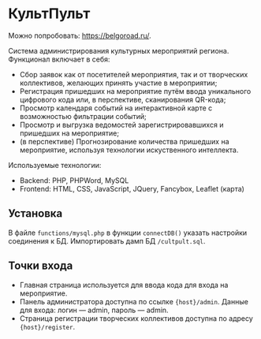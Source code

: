 # КультПульт
Можно попробовать: https://belgoroad.ru/.

Система администрирования культурных мероприятий региона. Функционал включает в себя:
* Сбор заявок как от посетителей мероприятия, так и от творческих коллективов, желающих принять участие в мероприятии;
* Регистрация пришедших на мероприятие путём ввода уникального цифрового кода или, в перспективе, сканирования QR-кода;
* Просмотр календаря событий на интерактивной карте с возможностью фильтрации событий;
* Просмотр и выгрузка ведомостей зарегистрировавшихся и пришедших на мероприятие;
* (в перспективе) Прогнозирование количества пришедших на мероприятие, используя технологии искуственного интеллекта.

Используемые технологии:
* Backend: PHP, PHPWord, MySQL
* Frontend: HTML, CSS, JavaScript, JQuery, Fancybox, Leaflet (карта)

## Установка
В файле `functions/mysql.php` в функции `connectDB()` указать настройки соединения к БД. Импортировать дамп БД `/cultpult.sql`.

## Точки входа
* Главная страница используется для ввода кода для входа на мероприятие.
* Панель администратора доступна по ссылке `{host}/admin`. Данные для входа: логин — admin, пароль — admin.
* Страница регистрации творческих коллективов доступна по адресу `{host}/register`. 

